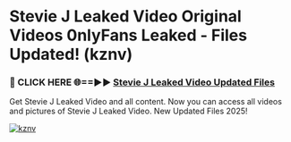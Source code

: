 # Stevie J Leaked Video Original Videos 0nlyFans Leaked - Files Updated! (kznv)

<h3>🔴 CLICK HERE 🌐==►► <a href="https://tinyurl.com/3hn5wdd3" rel="nofollow">Stevie J Leaked Video Updated Files</a></h3>

Get Stevie J Leaked Video and all content. Now you can access all videos and pictures of Stevie J Leaked Video. New Updated Files 2025!

[![kznv](https://i.imgur.com/4HnBqBT.gif)](https://tinyurl.com/3hn5wdd3)
